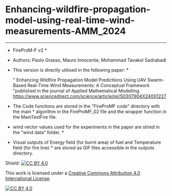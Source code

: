 # Enhancing-wildfire-propagation-model-using-real-time-wind-measurements-AMM_2024


 **************************************************************************************************************
 *  FireProM-F v2							    				      *
 *  Authors: Paolo Grasso, Mauro Innocente, Mohammad Tavakol Sadrabadi
 


 *  This version is directly utilised in the following paper:                                                 *

    " Enhancing Wildfire Propagation Model Predictions Using UAV Swarm-Based
     Real-Time Wind Measurements: A Conceptual Framework "published in the journal of Applied Mathematical Modelling. 
     https://www.sciencedirect.com/science/article/pii/S0307904X24001227


 *  The Code functions are stored in the "FireProMF code" directory with the main                             *
    algorithm in the FireProMF_02 file and the wrapper function in the MainTestFire file.



 *  wind vector values used for the experiments in the paper are stired in the "wind data" folder.            *



 *  Visual outputs of Energy field (for burnt area) of fuel and Temperature field (for fire line)            *
    are stored as GIF files accessible in the outputs directory. 


Shield: [![CC BY 4.0][cc-by-shield]][cc-by]

This work is licensed under a
[Creative Commons Attribution 4.0 International License][cc-by].

[![CC BY 4.0][cc-by-image]][cc-by]

[cc-by]: http://creativecommons.org/licenses/by/4.0/
[cc-by-image]: https://i.creativecommons.org/l/by/4.0/88x31.png
[cc-by-shield]: https://img.shields.io/badge/License-CC%20BY%204.0-lightgrey.svg
